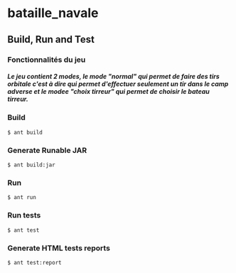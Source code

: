 # bataille_navale


## Build, Run and Test
### Fonctionnalités du jeu
##### Le jeu contient 2 modes, le mode "normal" qui permet de faire des tirs orbitale c'est à dire qui permet d'effectuer seulement un tir dans le camp adverse et le modee "choix tirreur" qui permet de choisir le bateau tirreur. 
### Build
```
$ ant build
```

### Generate Runable JAR
```
$ ant build:jar
```

### Run
```
$ ant run
```

### Run tests
```
$ ant test
```

### Generate HTML tests reports
```
$ ant test:report
````
